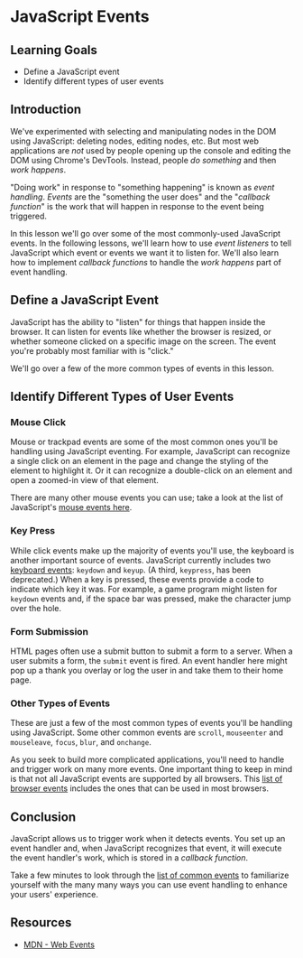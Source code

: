 # JavaScript Events

## Learning Goals

* Define a JavaScript event
* Identify different types of user events

## Introduction

We've experimented with selecting and manipulating nodes in the DOM using
JavaScript: deleting nodes, editing nodes, etc. But most web applications are
_not_ used by people opening up the console and editing the DOM using Chrome's
DevTools. Instead, people _do something_ and then _work happens_.

"Doing work" in response to "something happening" is known as _event handling_.
_Events_ are the "something the user does" and the "_callback function_" is the
work that will happen in response to the event being triggered.

In this lesson we'll go over some of the most commonly-used JavaScript events.
In the following lessons, we'll learn how to use _event listeners_ to tell
JavaScript which event or events we want it to listen for. We'll also learn how
to implement _callback functions_ to handle the _work happens_ part of event
handling.

## Define a JavaScript Event

JavaScript has the ability to "listen" for things that happen inside the
browser. It can listen for events like whether the browser is resized, or
whether someone clicked on a specific image on the screen. The event you're
probably most familiar with is "click."

We'll go over a few of the more common types of events in this lesson.

## Identify Different Types of User Events

### Mouse Click

Mouse or trackpad events are some of the most common ones you'll be handling
using JavaScript eventing. For example, JavaScript can recognize a single click
on an element in the page and change the styling of the element to highlight it.
Or it can recognize a double-click on an element and open a zoomed-in view of
that element.

There are many other mouse events you can use; take a look at the list of
JavaScript's [mouse events here][mouse].

### Key Press

While click events make up the majority of events you'll use, the keyboard is
another important source of events. JavaScript currently includes two [keyboard
events][keyboard]: `keydown` and `keyup`. (A third, `keypress`, has been
deprecated.) When a key is pressed, these events provide a code to indicate
which key it was. For example, a game program might listen for `keydown` events
and, if the space bar was pressed, make the character jump over the hole.

### Form Submission

HTML pages often use a submit button to submit a form to a server. When a user
submits a form, the `submit` event is fired. An event handler here might pop up
a thank you overlay or log the user in and take them to their home page.

### Other Types of Events

These are just a few of the most common types of events you'll be handling using
JavaScript. Some other common events are `scroll`, `mouseenter` and
`mouseleave`, `focus`, `blur`,  and `onchange`.

As you seek to build more complicated applications, you'll need to handle and
trigger work on many more events. One important thing to keep in mind is that
not all JavaScript events are supported by all browsers. This [list of browser
events][list] includes the ones that can be used in most browsers.

## Conclusion

JavaScript allows us to trigger work when it detects events. You set up an event
handler and, when JavaScript recognizes that event, it will execute the event
handler's work, which is stored in a _callback function_.

Take a few minutes to look through the [list of common events][list] to
familiarize yourself with the many many ways you can use event handling to
enhance your users' experience.

## Resources

* [MDN - Web Events][MDN]

[mouse]: https://developer.mozilla.org/en-US/docs/Web/Events#Mouse_events
[keyboard]: https://developer.mozilla.org/en-US/docs/Web/Events#Keyboard_events
[list]: https://developer.mozilla.org/en-US/docs/Web/Events#standard_events
[MDN]: https://developer.mozilla.org/en-US/docs/Web/Events
